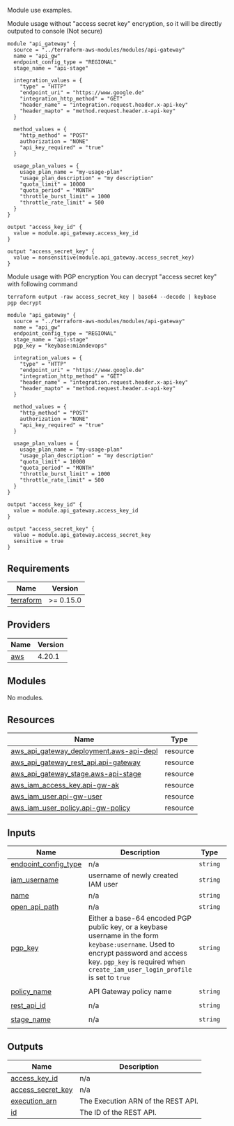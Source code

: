 Module use examples.

Module usage without "access secret key" encryption, so it will be directly outputed to console (Not secure)

```
module "api_gateway" {
  source = "../terraform-aws-modules/modules/api-gateway"
  name = "api_gw"
  endpoint_config_type = "REGIONAL"
  stage_name = "api-stage"

  integration_values = {
    "type" = "HTTP"
    "endpoint_uri" = "https://www.google.de"
    "integration_http_method" = "GET"
    "header_name" = "integration.request.header.x-api-key"
    "header_mapto" = "method.request.header.x-api-key"
  }

  method_values = {
    "http_method" = "POST"
    authorization = "NONE"
    "api_key_required" = "true"
  }

  usage_plan_values = {
    usage_plan_name = "my-usage-plan"
    "usage_plan_description" = "my description"
    "quota_limit" = 10000
    "quota_period" = "MONTH"
    "throttle_burst_limit" = 1000
    "throttle_rate_limit" = 500
  }
}

output "access_key_id" {
  value = module.api_gateway.access_key_id
}

output "access_secret_key" {
  value = nonsensitive(module.api_gateway.access_secret_key)
}
```

Module usage with PGP encryption
You can decrypt "access secret key" with following command
```
terraform output -raw access_secret_key | base64 --decode | keybase pgp decrypt
```

```
module "api_gateway" {
  source = "../terraform-aws-modules/modules/api-gateway"
  name = "api_gw"
  endpoint_config_type = "REGIONAL"
  stage_name = "api-stage"
  pgp_key = "keybase:miandevops"

  integration_values = {
    "type" = "HTTP"
    "endpoint_uri" = "https://www.google.de"
    "integration_http_method" = "GET"
    "header_name" = "integration.request.header.x-api-key"
    "header_mapto" = "method.request.header.x-api-key"
  }

  method_values = {
    "http_method" = "POST"
    authorization = "NONE"
    "api_key_required" = "true"
  }

  usage_plan_values = {
    usage_plan_name = "my-usage-plan"
    "usage_plan_description" = "my description"
    "quota_limit" = 10000
    "quota_period" = "MONTH"
    "throttle_burst_limit" = 1000
    "throttle_rate_limit" = 500
  }
}

output "access_key_id" {
  value = module.api_gateway.access_key_id
}

output "access_secret_key" {
  value = module.api_gateway.access_secret_key
  sensitive = true
}
```


<!-- BEGIN_TF_DOCS -->
## Requirements

| Name | Version |
|------|---------|
| <a name="requirement_terraform"></a> [terraform](#requirement\_terraform) | >= 0.15.0 |

## Providers

| Name | Version |
|------|---------|
| <a name="provider_aws"></a> [aws](#provider\_aws) | 4.20.1 |

## Modules

No modules.

## Resources

| Name | Type |
|------|------|
| [aws_api_gateway_deployment.aws-api-depl](https://registry.terraform.io/providers/hashicorp/aws/latest/docs/resources/api_gateway_deployment) | resource |
| [aws_api_gateway_rest_api.api-gateway](https://registry.terraform.io/providers/hashicorp/aws/latest/docs/resources/api_gateway_rest_api) | resource |
| [aws_api_gateway_stage.aws-api-stage](https://registry.terraform.io/providers/hashicorp/aws/latest/docs/resources/api_gateway_stage) | resource |
| [aws_iam_access_key.api-gw-ak](https://registry.terraform.io/providers/hashicorp/aws/latest/docs/resources/iam_access_key) | resource |
| [aws_iam_user.api-gw-user](https://registry.terraform.io/providers/hashicorp/aws/latest/docs/resources/iam_user) | resource |
| [aws_iam_user_policy.api-gw-policy](https://registry.terraform.io/providers/hashicorp/aws/latest/docs/resources/iam_user_policy) | resource |

## Inputs

| Name | Description | Type | Default | Required |
|------|-------------|------|---------|:--------:|
| <a name="input_endpoint_config_type"></a> [endpoint\_config\_type](#input\_endpoint\_config\_type) | n/a | `string` | `"REGIONAL"` | no |
| <a name="input_iam_username"></a> [iam\_username](#input\_iam\_username) | username of newly created IAM user | `string` | `"api-gw-user"` | no |
| <a name="input_name"></a> [name](#input\_name) | n/a | `string` | `"api-gw"` | no |
| <a name="input_open_api_path"></a> [open\_api\_path](#input\_open\_api\_path) | n/a | `string` | `""` | no |
| <a name="input_pgp_key"></a> [pgp\_key](#input\_pgp\_key) | Either a base-64 encoded PGP public key, or a keybase username in the form `keybase:username`. Used to encrypt password and access key. `pgp_key` is required when `create_iam_user_login_profile` is set to `true` | `string` | `""` | no |
| <a name="input_policy_name"></a> [policy\_name](#input\_policy\_name) | API Gateway policy name | `string` | `"api-gw-policy"` | no |
| <a name="input_rest_api_id"></a> [rest\_api\_id](#input\_rest\_api\_id) | n/a | `string` | `""` | no |
| <a name="input_stage_name"></a> [stage\_name](#input\_stage\_name) | n/a | `string` | `"api-stage"` | no |

## Outputs

| Name | Description |
|------|-------------|
| <a name="output_access_key_id"></a> [access\_key\_id](#output\_access\_key\_id) | n/a |
| <a name="output_access_secret_key"></a> [access\_secret\_key](#output\_access\_secret\_key) | n/a |
| <a name="output_execution_arn"></a> [execution\_arn](#output\_execution\_arn) | The Execution ARN of the REST API. |
| <a name="output_id"></a> [id](#output\_id) | The ID of the REST API. |
<!-- END_TF_DOCS -->
